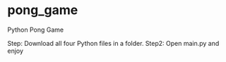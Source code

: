 # pong_game
Python Pong Game

Step: Download all four Python files in a folder. Step2: Open main.py and enjoy
